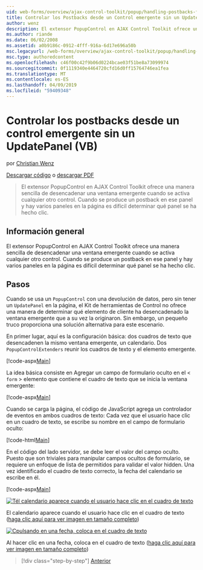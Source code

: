 ```yaml
---
uid: web-forms/overview/ajax-control-toolkit/popup/handling-postbacks-from-a-popup-control-without-an-updatepanel-vb
title: Controlar los Postbacks desde un Control emergente sin un UpdatePanel (VB) | Microsoft Docs
author: wenz
description: El extensor PopupControl en AJAX Control Toolkit ofrece una manera sencilla de desencadenar una ventana emergente cuando se activa cualquier otro control. Cuando se produce un postback en unidades de búsqueda...
ms.author: riande
ms.date: 06/02/2008
ms.assetid: a0b9186c-0912-4fff-916a-6d17e696a50b
msc.legacyurl: /web-forms/overview/ajax-control-toolkit/popup/handling-postbacks-from-a-popup-control-without-an-updatepanel-vb
msc.type: authoredcontent
ms.openlocfilehash: c46f00c42f9b06d0224bcae03f51be8a73099974
ms.sourcegitcommit: 0f1119340e4464720cfd16d0ff15764746ea1fea
ms.translationtype: MT
ms.contentlocale: es-ES
ms.lasthandoff: 04/09/2019
ms.locfileid: "59409348"
---
```

# <a name="handling-postbacks-from-a-popup-control-without-an-updatepanel-vb"></a>Controlar los postbacks desde un control emergente sin un UpdatePanel (VB)

por [Christian Wenz](https://github.com/wenz)

[Descargar código](http://download.microsoft.com/download/9/3/f/93f8daea-bebd-4821-833b-95205389c7d0/PopupControl3.vb.zip) o [descargar PDF](http://download.microsoft.com/download/2/d/c/2dc10e34-6983-41d4-9c08-f78f5387d32b/popupcontrol3VB.pdf)

> El extensor PopupControl en AJAX Control Toolkit ofrece una manera sencilla de desencadenar una ventana emergente cuando se activa cualquier otro control. Cuando se produce un postback en ese panel y hay varios paneles en la página es difícil determinar qué panel se ha hecho clic.


## <a name="overview"></a>Información general

El extensor PopupControl en AJAX Control Toolkit ofrece una manera sencilla de desencadenar una ventana emergente cuando se activa cualquier otro control. Cuando se produce un postback en ese panel y hay varios paneles en la página es difícil determinar qué panel se ha hecho clic.

## <a name="steps"></a>Pasos

Cuando se usa un `PopupControl` con una devolución de datos, pero sin tener un `UpdatePanel` en la página, el Kit de herramientas de Control no ofrece una manera de determinar qué elemento de cliente ha desencadenado la ventana emergente que a su vez la originaron. Sin embargo, un pequeño truco proporciona una solución alternativa para este escenario.

En primer lugar, aquí es la configuración básica: dos cuadros de texto que desencadenen la mismo ventana emergente, un calendario. Dos `PopupControlExtenders` reunir los cuadros de texto y el elemento emergente.

[!code-aspx[Main](handling-postbacks-from-a-popup-control-without-an-updatepanel-vb/samples/sample1.aspx)]

La idea básica consiste en Agregar un campo de formulario oculto en el &lt; `form` &gt; elemento que contiene el cuadro de texto que se inicia la ventana emergente:

[!code-aspx[Main](handling-postbacks-from-a-popup-control-without-an-updatepanel-vb/samples/sample2.aspx)]

Cuando se carga la página, el código de JavaScript agrega un controlador de eventos en ambos cuadros de texto: Cada vez que el usuario hace clic en un cuadro de texto, se escribe su nombre en el campo de formulario oculto:

[!code-html[Main](handling-postbacks-from-a-popup-control-without-an-updatepanel-vb/samples/sample3.html)]

En el código del lado servidor, se debe leer el valor del campo oculto. Puesto que son triviales para manipular campos ocultos de formulario, se requiere un enfoque de lista de permitidos para validar el valor hidden. Una vez identificado el cuadro de texto correcto, la fecha del calendario se escribe en él.

[!code-aspx[Main](handling-postbacks-from-a-popup-control-without-an-updatepanel-vb/samples/sample4.aspx)]


[![Tél calendario aparece cuando el usuario hace clic en el cuadro de texto](handling-postbacks-from-a-popup-control-without-an-updatepanel-vb/_static/image2.png)](handling-postbacks-from-a-popup-control-without-an-updatepanel-vb/_static/image1.png)

El calendario aparece cuando el usuario hace clic en el cuadro de texto ([haga clic aquí para ver imagen en tamaño completo](handling-postbacks-from-a-popup-control-without-an-updatepanel-vb/_static/image3.png))


[![Cpulsando en una fecha, coloca en el cuadro de texto](handling-postbacks-from-a-popup-control-without-an-updatepanel-vb/_static/image5.png)](handling-postbacks-from-a-popup-control-without-an-updatepanel-vb/_static/image4.png)

Al hacer clic en una fecha, coloca en el cuadro de texto ([haga clic aquí para ver imagen en tamaño completo](handling-postbacks-from-a-popup-control-without-an-updatepanel-vb/_static/image6.png))

> [!div class="step-by-step"]
> [Anterior](handling-postbacks-from-a-popup-control-with-an-updatepanel-vb.md)
